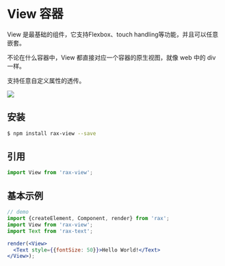 # View 容器

View 是最基础的组件，它支持Flexbox、touch handling等功能，并且可以任意嵌套。  

不论在什么容器中，View 都直接对应一个容器的原生视图，就像 web 中的 div 一样。  

支持任意自定义属性的透传。

![](https://gw.alicdn.com/tfs/TB13lP8RVXXXXbVXFXXXXXXXXXX-242-150.jpg)

## 安装

```bash
$ npm install rax-view --save
```

## 引用

```jsx
import View from 'rax-view';
```

## 基本示例

```jsx
// demo
import {createElement, Component, render} from 'rax';
import View from 'rax-view';
import Text from 'rax-text';

render(<View>
  <Text style={{fontSize: 50}}>Hello World!</Text>
</View>);
```
